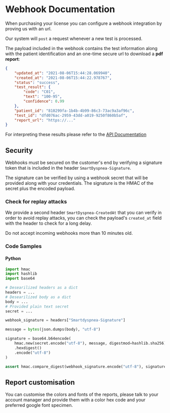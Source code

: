 # Webhook Documentation

When purchasing your license you can configure a webhook integration by proving us with an url.

Our system will `post` a request whenever a new test is processed.

The payload included in the webhook contains the test information along with the patient identification and an one-time secure url to download a __pdf report__:

```json
{
    "updated_at": "2021-08-06T15:44:28.069940",
    "created_at": "2021-08-06T15:44:22.978767",
    "status": "success",
    "test_result": {
        "code": "C01",
        "text": "100-95",
        "confidence": 0.99
    },
    "patient_id": "810299fa-1b4b-4b99-86c3-73ac9a3af96c",
    "test_id": "dfd076ac-2959-43dd-a019-9250f860b5af",
    "report_url": "https://..."
}
```

For interpreting these results please refer to the [API Documentation](../api/README.md)

## Security

Webhooks must be secured on the customer's end by verifying a signature token that is included in the header `SmartDyspnea-Signature`.

The signature can be verified by using a webhook secret that will be provided along with your credentials. The signature is the HMAC of the secret plus the encoded payload.

### Check for replay attacks

We provide a second header `SmartDyspnea-CreatedAt` that you can verify in order to avoid replay attacks, you can check the payload's `created_at` field with the header to check for a long delay.

Do not accept incoming webhooks more than 10 minutes old.

### Code Samples

#### Python

```python
import hmac
import hashlib
import base64

# Desearilized headers as a dict
headers = ...
# Desearilized body as a dict
body = ...
# Provided plain text secret
secret = ...

webhook_signature = headers["Smartdyspnea-Signature"]

message = bytes(json.dumps(body), "utf-8")

signature = base64.b64encode(
    hmac.new(secret.encode("utf-8"), message, digestmod=hashlib.sha256)
    .hexdigest()
    .encode("utf-8")
)

assert hmac.compare_digest(webhook_signature.encode("utf-8"), signature)
```

## Report customisation

You can customise the colors and fonts of the reports, please talk to your account manager and provide them with a color hex code and your preferred google font specimen.